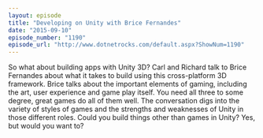 ```yaml
---
layout: episode
title: "Developing on Unity with Brice Fernandes"
date: "2015-09-10"
episode_number: "1190"
episode_url: "http://www.dotnetrocks.com/default.aspx?ShowNum=1190"
---
```


So what about building apps with Unity 3D? Carl and Richard talk to Brice Fernandes about what it takes to build using this cross-platform 3D framework. Brice talks about the important elements of gaming, including the art, user experience and game play itself. You need all three to some degree, great games do all of them well. The conversation digs into the variety of styles of games and the strengths and weaknesses of Unity in those different roles. Could you build things other than games in Unity? Yes, but would you want to?
